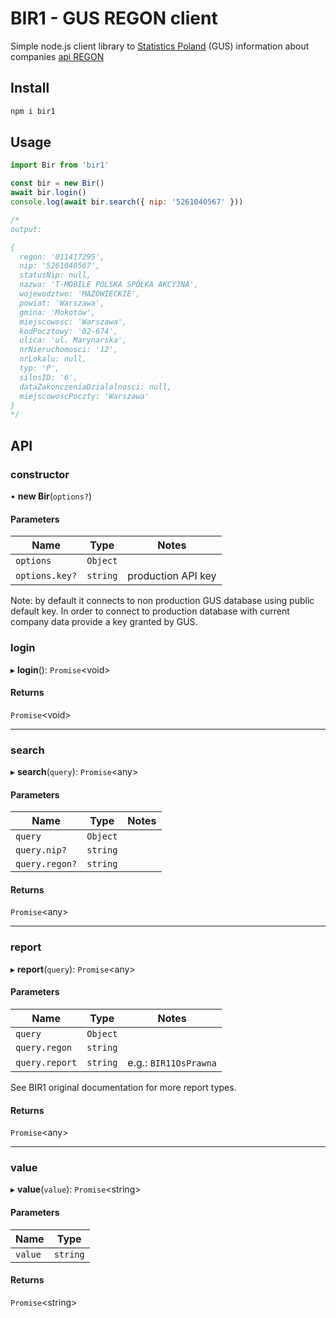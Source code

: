 # BIR1 - GUS REGON client

Simple node.js client library to
[Statistics Poland](https://en.wikipedia.org/wiki/Statistics_Poland) (GUS)
information about companies
[api REGON](https://api.stat.gov.pl/Home/RegonApi?lang=en)

## Install

```bash
npm i bir1
```

## Usage

```javascript
import Bir from 'bir1'

const bir = new Bir()
await bir.login()
console.log(await bir.search({ nip: '5261040567' }))

/*
output: 

{
  regon: '011417295',
  nip: '5261040567',
  statusNip: null,
  nazwa: 'T-MOBILE POLSKA SPÓŁKA AKCYJNA',
  wojewodztwo: 'MAZOWIECKIE',
  powiat: 'Warszawa',
  gmina: 'Mokotów',
  miejscowosc: 'Warszawa',
  kodPocztowy: '02-674',
  ulica: 'ul. Marynarska',
  nrNieruchomosci: '12',
  nrLokalu: null,
  typ: 'P',
  silosID: '6',
  dataZakonczeniaDzialalnosci: null,
  miejscowoscPoczty: 'Warszawa'
}
*/
```

## API

### constructor

• **new Bir**(`options?`)

#### Parameters

| Name           | Type     | Notes              |
| -------------- | -------- | ------------------ |
| `options`      | `Object` |                    |
| `options.key?` | `string` | production API key |

Note: by default it connects to non production GUS database using public default
key. In order to connect to production database with current company data
provide a key granted by GUS.

### login

▸ **login**(): `Promise`<void\>

#### Returns

`Promise`<void\>

---

### search

▸ **search**(`query`): `Promise`<any\>

#### Parameters

| Name           | Type     | Notes |
| -------------- | -------- | ----- |
| `query`        | `Object` |       |
| `query.nip?`   | `string` |       |
| `query.regon?` | `string` |       |

#### Returns

`Promise`<any\>

---

### report

▸ **report**(`query`): `Promise`<any\>

#### Parameters

| Name           | Type     | Notes                 |
| -------------- | -------- | --------------------- |
| `query`        | `Object` |                       |
| `query.regon`  | `string` |                       |
| `query.report` | `string` | e.g.: `BIR11OsPrawna` |

See BIR1 original documentation for more report types.

#### Returns

`Promise`<any\>

---

### value

▸ **value**(`value`): `Promise`<string\>

#### Parameters

| Name    | Type     |
| ------- | -------- |
| `value` | `string` |

#### Returns

`Promise`<string\>
